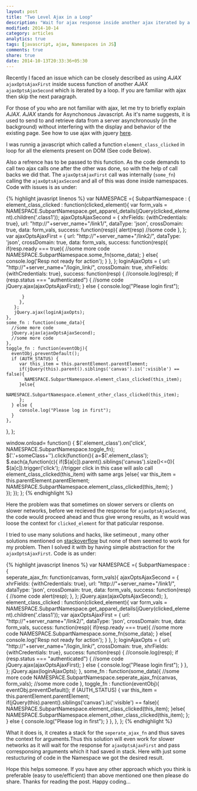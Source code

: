 ```yaml
---
layout: post
title: "Two Level Ajax in a Loop"
description: "Wait for ajax response inside another ajax iterated by a loop"
modified: 2014-10-14
category: articles
analytics: true
tags: [javascript, ajax, Namespaces in JS]
comments: true
share: true
date: 2014-10-13T20:33:36+05:30
---
```

Recently I faced an issue which can be closely described as using *AJAX* `ajaxOptsAjaxFirst` inside sucess function of another *AJAX* `ajaxOptsAjaxSecond` which is iterated by a loop. If you are familiar with ajax then skip the next paragraph.

For those of you who are not familiar with ajax, let me try to briefly explain *AJAX*. *AJAX* stands for Asynchonous Javascript. As it's name suggests, it is used to send to and retrieve data from a server asynchronously (in the background) without interfering with the display and behavior of the existing page. See how to use ajax with jquery [here](http://api.jquery.com/jquery.ajax/).

I was runnig a javascript which called a function `element_class_clicked` in loop for all the elements present on DOM (See code Below).

Also a refrence has to be passed to this function. As the code demands to call two ajax calls one after the other was done, so with the help of call backs we did that. The `ajaxOptsAjaxFirst` call was internally (`some_fn`) calling the `ajaxOptsAjaxSecond` and all of this was done inside namespaces. Code with issues is as under:

{% highlight javasript linenos %}
var NAMESPACE ={
  SubpartNamespace : {  
    element_class_clicked : function(clicked_element){
       var form_vals = NAMESPACE.SubpartNamespace.get_apparel_details(jQuery(clicked_element).children('.class1'));
       ajaxOptsAjaxSecond = {
       	xhrFields: {withCredentials: true},
       	url: "http://"+server_name+"/link1/",
       	dataType: 'json',
       	crossDomain: true,
       	data: form_vals,
       	success: function(resp){
       		alert(resp)
       	  //some code
       	},
       };
       var ajaxOptsAjaxFirst =  {
       	url: "http://"+server_name+"/link2/",
       	dataType: 'json',
       	crossDomain: true,
       	data: form_vals,
       	success: function(resp){
       	  if(resp.ready === true){
       	    //some more code
       	    NAMESPACE.SubpartNamespace.some_fn(some_data);
       	  } 
       	  else{
       	    console.log('Resp not ready for action');
       	  }
       	},
       };
       loginAjaxOpts = {
       	url: "http://"+server_name+"/login_link/",
       	crossDomain: true,
       	xhrFields: {withCredentials: true},
       	success: function(resp) {
       	  //console.log(resp);
       	  if (resp.status === "authenticated") {
       	      //some code
       	      jQuery.ajax(ajaxOptsAjaxFirst);
       	  } else {
       	      console.log("Please login first");
       	      
       	  }
         },
       };
       jQuery.ajax(loginAjaxOpts);
    },
    some_fn : function(some_data){
      //some more code
      jQuery.ajax(ajaxOptsAjaxSecond);	
      //some more code
    },
    toggle_fn : function(eventObj){
      eventObj.preventDefault();
      if (AUTH_STATUS) {
         var this_item = this.parentElement.parentElement; 
         if(jQuery(this).parent().siblings('canvas').is(':visible') == false){
           NAMESPACE.SubpartNamespace.element_class_clicked(this_item);
         }else{
           NAMESPACE.SubpartNamespace.element_other_class_clicked(this_item);
         };
      } else {
         console.log("Please log in first");
      } 
    },
  },
};

window.onload= function() {
  $('.element_class').on('click', NAMESPACE.SubpartNamespace.toggle_fn);   
  $('.'+someClass+'').click(function(){ 
    a=$('.element_class');
    $.each(a,function(c){
      if($(a[c]).parent().siblings('canvas').size()<=0){
         $(a[c]).trigger('click');
         //trigger click in this case will aslo call element_class_clicked(this_item) with same args
      }else{
        var this_item = this.parentElement.parentElement;
        NAMESPACE.SubpartNamespace.element_class_clicked(this_item);
      }    
    }); 
  });
};
{% endhighlight %}

Here the problem was that sometimes on slower servers or clients on slower networks, before we recieved the response for `ajaxOptsAjaxSecond`, the code would proceed ahead and thus give wrong results, as it would was loose the context for `clicked_element` for that paticular response.

I tried to use many solutions and hacks, like setimeout , many other solutions mentioned on [stackoverflow](www.stackoverflow.com) but none of them seemed to work for my problem. Then I solved it with by having simple abstraction for the `ajaxOptsAjaxFirst`. Code is as under:

{% highlight javascript linenos %}
var NAMESPACE ={
  SubpartNamespace : {  
    seperate_ajax_fn: function(canvas, form_vals){
      ajaxOptsAjaxSecond = {
        xhrFields: {withCredentials: true},
        url: "http://"+server_name+"/link1/",
        dataType: 'json',
        crossDomain: true,
        data: form_vals,
        success: function(resp){
          //some code
          alert(resp);
        },
      };
      jQuery.ajax(ajaxOptsAjaxSecond);
    },
    element_class_clicked : function(clicked_element){
      var form_vals = NAMESPACE.SubpartNamespace.get_apparel_details(jQuery(clicked_element).children('.class1'));
      var ajaxOptsAjaxFirst =  {
        url: "http://"+server_name+"/link2/",
        dataType: 'json',
        crossDomain: true,
        data: form_vals,
        success: function(resp){
          if(resp.ready === true){
            //some more code
            NAMESPACE.SubpartNamespace.some_fn(some_data);
          } 
          else{
            console.log('Resp not ready for action');
          }
        },
      };
      loginAjaxOpts = {
        url: "http://"+server_name+"/login_link/",
        crossDomain: true,
        xhrFields: {withCredentials: true},
        success: function(resp) {
          //console.log(resp);
          if (resp.status === "authenticated") {
            //some code
            jQuery.ajax(ajaxOptsAjaxFirst);
          } else {
            console.log("Please login first");
          }
        },
      };
      jQuery.ajax(loginAjaxOpts);
    },
    some_fn : function(some_data){
      //some more code
      NAMESPACE.SubpartNamespace.seperate_ajax_fn(canvas, form_vals);
      //some more code
    },
    toggle_fn : function(eventObj){
      eventObj.preventDefault();
      if (AUTH_STATUS) {
        var this_item = this.parentElement.parentElement; 
        if(jQuery(this).parent().siblings('canvas').is(':visible') == false){
          NAMESPACE.SubpartNamespace.element_class_clicked(this_item);
        }else{
          NAMESPACE.SubpartNamespace.element_other_class_clicked(this_item);
        };
      } else {
        console.log("Please log in first");
      } 
    },
  },
};
{% endhighlight %}

What it does is, it creates a stack for the `seperate_ajax_fn` and thus saves the context for arguments.Thus this solution will even work for slower networks as it will wait for the response for `ajaxOptsAjaxFirst` and pass corresponsing arguments which it had saved in stack. Here with just some restucturing of code in the Namespace we got the desired result.

Hope this helps someone. If you have any other approach which you think is preferable (easy to use/efficient) than above mentioned one then please do share. Thanks for reading the post. Happy coding... 
